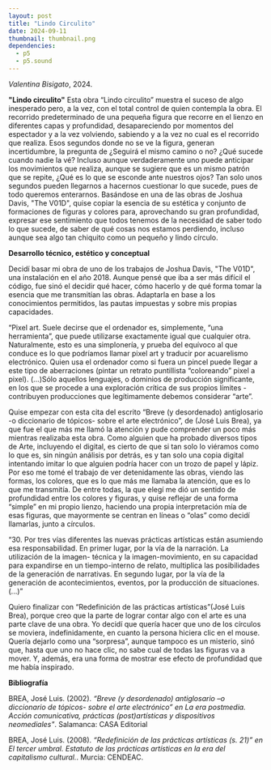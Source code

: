 ```yaml
---
layout: post
title: "Lindo Circulito"
date: 2024-09-11
thumbnail: thumbnail.png
dependencies:
  - p5
  - p5.sound
---
```


<div id="div-sketch">
  <script type="text/javascript" src="sketch.js"></script>
</div>

_Valentina Bisigato_, 2024.

**"Lindo circulito"**
Esta obra “Lindo circulito” muestra el suceso de algo inesperado pero, a la vez, con el total control de quien contempla la obra. El recorrido predeterminado de una pequeña figura que recorre en el lienzo en diferentes capas y profundidad, desapareciendo por momentos del espectador y a la vez volviendo, sabiendo y a la vez no cual es el recorrido que realiza. Esos segundos donde no se ve la figura, generan incertidumbre, la pregunta de ¿Seguirá el mismo camino o no? ¿Qué sucede cuando nadie la vé?
Incluso aunque verdaderamente uno puede anticipar los movimientos que realiza, aunque se sugiere que es un mismo patrón que se repite, ¿Qué es lo que se esconde ante nuestros ojos? Tan solo unos segundos pueden llegarnos a hacernos cuestionar lo que sucede, pues de todo queremos enterarnos.
Basándose en una de las obras de Joshua Davis, "The V01D",  quise copiar la esencia de su estética y conjunto de formaciones de figuras y colores para, aprovechando su gran profundidad, expresar ese sentimiento que todos tenemos de la necesidad de saber todo lo que sucede, de saber de qué cosas nos estamos perdiendo, incluso aunque sea algo tan chiquito como un pequeño y lindo círculo. 



**Desarrollo técnico, estético y conceptual**

Decidí basar mi obra de uno de los trabajos de Joshua Davis, "The V01D", una instalación en el año 2018. Aunque pensé que iba a ser más difícil el código, fue sinó el decidir qué hacer, cómo hacerlo y de qué forma tomar la esencia que me transmitían las obras. Adaptarla en base a los conocimientos permitidos, las pautas impuestas y sobre mis propias capacidades. 

“Pixel art. Suele decirse que el ordenador es, simplemente, “una herramienta”, que puede utilizarse exactamente igual que cualquier otra. Naturalmente, esto es una simplonería, y prueba del equívoco al que conduce es lo que podríamos llamar pixel art y traducir por acuarelismo electrónico. Quien usa el ordenador como si fuera un pincel puede llegar a este tipo de aberraciones (pintar un retrato puntillista “coloreando” pixel a pixel). (...)Sólo aquellos lenguajes, o dominios de producción significante, en los que se procede a una exploración crítica de sus propios límites -contribuyen producciones que legítimamente debemos considerar “arte”.

Quise empezar con esta cita del escrito “Breve (y desordenado) antiglosario -o diccionario de tópicos- sobre el arte electrónico”, de (José Luis Brea), ya que fue el que más me llamó la atención y pude comprender un poco más mientras realizaba esta obra. Como alguien que ha probado diversos tipos de Arte, incluyendo el digital, es cierto de que si tan solo lo viéramos como lo que es, sin ningún análisis por detrás, es y tan solo una copia digital intentando imitar lo que alguien podría hacer con un trozo de papel y lápiz. Por eso me tomé el trabajo de ver detenidamente las obras, viendo las formas, los colores, que es lo que más me llamaba la atención, que es lo que me transmitía. De entre todas, la que elegí me dió un sentido de profundidad entre los colores y figuras, y quise reflejar de una forma “simple” en mi propio lienzo, haciendo una propia interpretación mía de esas figuras, que mayormente se centran en líneas o “olas” como decidí llamarlas, junto a círculos. 

“30. Por tres vías diferentes las nuevas prácticas artísticas están asumiendo esa
responsabilidad. En primer lugar, por la vía de la narración. La utilización de la imagen-
técnica y la imagen-movimiento, en su capacidad para expandirse en un tiempo-interno de
relato, multiplica las posibilidades de la generación de narrativas. En segundo lugar, por la
vía de la generación de acontecimientos, eventos, por la producción de situaciones. (...)”

Quiero finalizar con “Redefinición de las prácticas artísticas”(José Luis Brea), porque creo que la parte de lograr contar algo con el arte es una parte clave de una obra. Yo decidí que quería hacer que uno de los círculos se moviera, indefinidamente, en cuanto la persona hiciera clic en el mouse. Quería dejarlo como una “sorpresa”, aunque tampoco es un misterio, sinó que, hasta que uno no hace clic, no sabe cual de todas las figuras va a mover. Y, además, era una forma de mostrar ese efecto de profundidad que me había inspirado. 




**Bibliografía**

BREA, José Luis. (2002). _“Breve (y desordenado) antiglosario –o diccionario de tópicos- sobre el arte electrónico” en La era postmedia. Acción comunicativa, prácticas (post)artísticas y dispositivos neomediales"_.  Salamanca: CASA Editorial

BREA, José Luis. (2008). _“Redefinición de las prácticas artísticas (s. 21)” en El tercer umbral. Estatuto de las prácticas artísticas en la era del capitalismo cultural._. Murcia: CENDEAC.